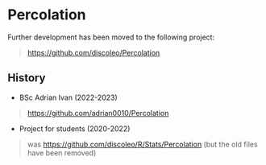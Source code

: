 # Percolation

Further development has been moved to the following project:
> https://github.com/discoleo/Percolation


## History

* BSc Adrian Ivan (2022-2023)
> https://github.com/adrian0010/Percolation

* Project for students (2020-2022)
> was https://github.com/discoleo/R/Stats/Percolation
> (but the old files have been removed)
